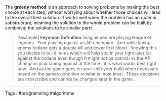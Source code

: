 The **greedy method** is an approach to solving problems by making the best choice at each step, without worrying about whether those choices will lead to the overall best solution. It works well when the problem has an _optimal substructure_, meaning the solution to the whole problem can be built by combining the solutions to its smaller parts.


> [!example] **Feynman Definition**
 > Imagine you are playing league of legends . Your playing against an AP champion . And while laning enemy botlane  gets a double kill and tower first blood . Knowing this you decide to build items which will help you in your fight later on against the botlane even though it might not be optimal vs the AP champion your laning against at the time , it is what works best right now . And as the game goes on your shift your build when necessary based on the games condition or what is most ideal . These decisions are irreversible and cannot be changed later in the game . 

___
 Tags : #programming #algorithms 